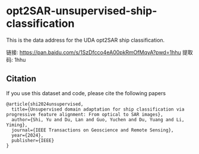 # opt2SAR-unsupervised-ship-classification
This is the data address for the UDA opt2SAR ship classification.

链接: https://pan.baidu.com/s/1SzDfcco4eA00pkRmOfMqyA?pwd=1hhu 提取码: 1hhu

## Citation
If you use this dataset and code, please cite the following papers
```
@article{shi2024unsupervised,
  title={Unsupervised domain adaptation for ship classification via progressive feature alignment: From optical to SAR images},
  author={Shi, Yu and Du, Lan and Guo, Yuchen and Du, Yuang and Li, Yiming},
  journal={IEEE Transactions on Geoscience and Remote Sensing},
  year={2024},
  publisher={IEEE}
}

```
